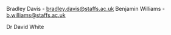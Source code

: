 Bradley Davis - bradley.davis@staffs.ac.uk
Benjamin Williams - b.williams@staffs.ac.uk

Dr David White